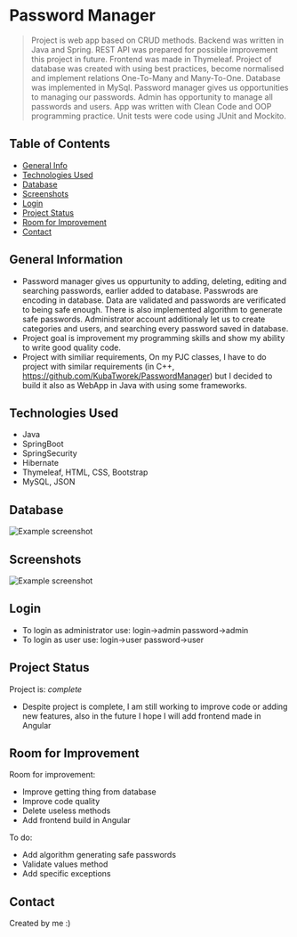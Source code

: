 # Password Manager
> Project is web app based on CRUD methods. Backend was written in Java and Spring. REST API was prepared for possible improvement this project in future.  Frontend was made in Thymeleaf. Project of database was created with using best practices, become normalised and implement relations One-To-Many and Many-To-One. Database was implemented in MySql. Password manager gives us opportunities to managing our passwords. Admin has opportunity to manage all passwords and users. App was written with Clean Code and OOP programming practice. Unit tests were code using JUnit and Mockito.

## Table of Contents
* [General Info](#general-information)
* [Technologies Used](#technologies-used)
* [Database](#database)
* [Screenshots](#screenshots)
* [Login](#login)
* [Project Status](#project-status)
* [Room for Improvement](#room-for-improvement)
* [Contact](#contact)

## General Information
- Password manager gives us oppurtunity to adding, deleting, editing and searching passwords, earlier added to database. Passwrods are encoding in database. Data are validated and passwords are verificated to being safe enough. There is also implemented algorithm to generate safe passwords. Administrator account additionaly let us to create categories and users, and searching every password saved in database.
- Project goal is improvement my programming skills and show my ability to write good quality code.
- Project with similiar requirements, On my PJC classes, I have to do project with similar requirements (in C++, https://github.com/KubaTworek/PasswordManager) but I decided to build it also as WebApp in Java with using some frameworks.

## Technologies Used
- Java
- SpringBoot
- SpringSecurity
- Hibernate
- Thymeleaf, HTML, CSS, Bootstrap
- MySQL, JSON


## Database
![Example screenshot](.database-schema.png)
<!-- If you have screenshots you'd like to share, include them here. -->
  
  
## Screenshots
![Example screenshot](./img/screenshot.png)
<!-- If you have screenshots you'd like to share, include them here. -->


## Login
* To login as administrator use: login->admin password->admin
* To login as user use: login->user password->user


## Project Status
Project is: _complete_
- Despite project is complete, I am still working to improve code or adding new features, also in the future I hope I will add frontend made in Angular


## Room for Improvement

Room for improvement:
- Improve getting thing from database
- Improve code quality
- Delete useless methods
- Add frontend build in Angular

To do:
- Add algorithm generating safe passwords
- Validate values method
- Add specific exceptions


## Contact
Created by me :)
